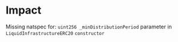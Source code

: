 # Impact

Missing natspec for: `uint256 _minDistributionPeriod` parameter in `LiquidInfrastructureERC20` `constructor`
